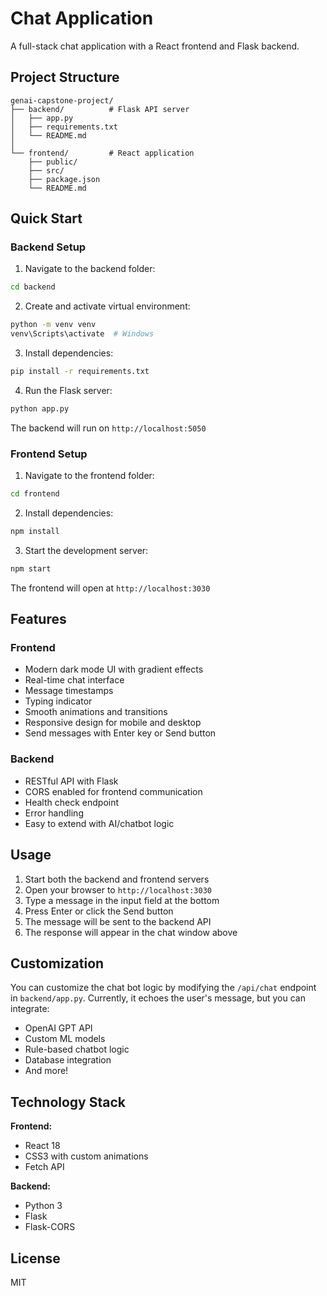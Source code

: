 # Chat Application

A full-stack chat application with a React frontend and Flask backend.

## Project Structure

```
genai-capstone-project/
├── backend/          # Flask API server
│   ├── app.py
│   ├── requirements.txt
│   └── README.md
│
└── frontend/         # React application
    ├── public/
    ├── src/
    ├── package.json
    └── README.md
```

## Quick Start

### Backend Setup

1. Navigate to the backend folder:
```bash
cd backend
```

2. Create and activate virtual environment:
```bash
python -m venv venv
venv\Scripts\activate  # Windows
```

3. Install dependencies:
```bash
pip install -r requirements.txt
```

4. Run the Flask server:
```bash
python app.py
```

The backend will run on `http://localhost:5050`

### Frontend Setup

1. Navigate to the frontend folder:
```bash
cd frontend
```

2. Install dependencies:
```bash
npm install
```

3. Start the development server:
```bash
npm start
```

The frontend will open at `http://localhost:3030`

## Features

### Frontend
- Modern dark mode UI with gradient effects
- Real-time chat interface
- Message timestamps
- Typing indicator
- Smooth animations and transitions
- Responsive design for mobile and desktop
- Send messages with Enter key or Send button

### Backend
- RESTful API with Flask
- CORS enabled for frontend communication
- Health check endpoint
- Error handling
- Easy to extend with AI/chatbot logic

## Usage

1. Start both the backend and frontend servers
2. Open your browser to `http://localhost:3030`
3. Type a message in the input field at the bottom
4. Press Enter or click the Send button
5. The message will be sent to the backend API
6. The response will appear in the chat window above

## Customization

You can customize the chat bot logic by modifying the `/api/chat` endpoint in `backend/app.py`. Currently, it echoes the user's message, but you can integrate:
- OpenAI GPT API
- Custom ML models
- Rule-based chatbot logic
- Database integration
- And more!

## Technology Stack

**Frontend:**
- React 18
- CSS3 with custom animations
- Fetch API

**Backend:**
- Python 3
- Flask
- Flask-CORS

## License

MIT

